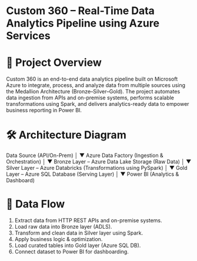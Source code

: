 # Custom 360 – Real-Time Data Analytics Pipeline using Azure Services
# 📌 Project Overview

Custom 360 is an end-to-end data analytics pipeline built on Microsoft Azure to integrate, process, and analyze data from multiple sources using the Medallion Architecture (Bronze–Silver–Gold). The project automates data ingestion from APIs and on-premise systems, performs scalable transformations using Spark, and delivers analytics-ready data to empower business reporting in Power BI.

# 🛠️ Architecture Diagram

Data Source (API/On-Prem) 
        │
        ▼
 Azure Data Factory (Ingestion & Orchestration)
        │
        ▼
 Bronze Layer – Azure Data Lake Storage (Raw Data)
        │
        ▼
 Silver Layer – Azure Databricks (Transformations using PySpark)
        │
        ▼
 Gold Layer – Azure SQL Database (Serving Layer)
        │
        ▼
 Power BI (Analytics & Dashboard)


# 📂 Data Flow

1. Extract data from HTTP REST APIs and on-premise systems.
2. Load raw data into Bronze layer (ADLS).
3. Transform and clean data in Silver layer using Spark.
4. Apply business logic & optimization.
5. Load curated tables into Gold layer (Azure SQL DB).
6. Connect dataset to Power BI for dashboarding.
